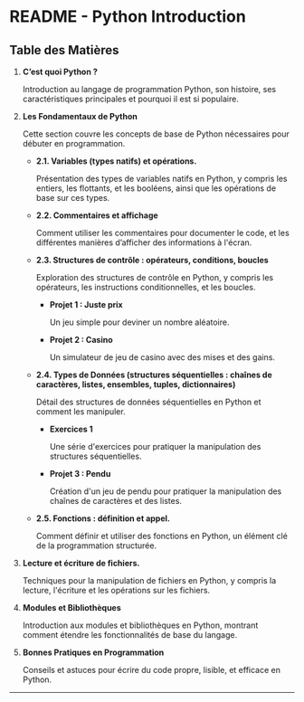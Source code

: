 # README - Python Introduction

## Table des Matières
1. **C’est quoi Python ?**
   
   Introduction au langage de programmation Python, son histoire, ses caractéristiques principales et pourquoi il est si populaire.

2. **Les Fondamentaux de Python**
   
   Cette section couvre les concepts de base de Python nécessaires pour débuter en programmation.

   - **2.1. Variables (types natifs) et opérations.**
     
     Présentation des types de variables natifs en Python, y compris les entiers, les flottants, et les booléens, ainsi que les opérations de base sur ces types.

   - **2.2. Commentaires et affichage**
     
     Comment utiliser les commentaires pour documenter le code, et les différentes manières d’afficher des informations à l'écran.

   - **2.3. Structures de contrôle : opérateurs, conditions, boucles**
     
     Exploration des structures de contrôle en Python, y compris les opérateurs, les instructions conditionnelles, et les boucles.
     
     - **Projet 1 : Juste prix**
       
       Un jeu simple pour deviner un nombre aléatoire.
     
     - **Projet 2 : Casino**
       
       Un simulateur de jeu de casino avec des mises et des gains.

   - **2.4. Types de Données (structures séquentielles : chaînes de caractères, listes, ensembles, tuples, dictionnaires)**
     
     Détail des structures de données séquentielles en Python et comment les manipuler.
     
     - **Exercices 1**
       
       Une série d'exercices pour pratiquer la manipulation des structures séquentielles.
     
     - **Projet 3 : Pendu**
       
       Création d'un jeu de pendu pour pratiquer la manipulation des chaînes de caractères et des listes.

   - **2.5. Fonctions : définition et appel.**
     
     Comment définir et utiliser des fonctions en Python, un élément clé de la programmation structurée.

3. **Lecture et écriture de fichiers.**
   
   Techniques pour la manipulation de fichiers en Python, y compris la lecture, l'écriture et les opérations sur les fichiers.

4. **Modules et Bibliothèques**
   
   Introduction aux modules et bibliothèques en Python, montrant comment étendre les fonctionnalités de base du langage.

5. **Bonnes Pratiques en Programmation**
   
   Conseils et astuces pour écrire du code propre, lisible, et efficace en Python.

---
